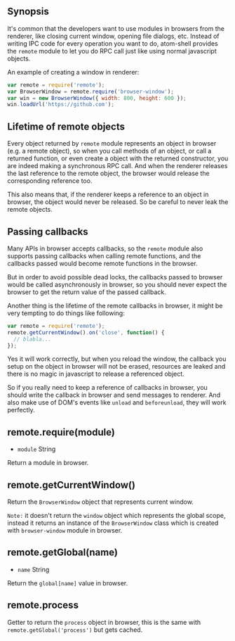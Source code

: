 ## Synopsis

It's common that the developers want to use modules in browsers from the renderer, like closing current window, opening file dialogs, etc. Instead of writing IPC code for every operation you want to do, atom-shell provides the `remote` module to let you do RPC call just like using normal javascript objects.

An example of creating a window in renderer:

```javascript
var remote = require('remote');
var BrowserWindow = remote.require('browser-window');
var win = new BrowserWindow({ width: 800, height: 600 });
win.loadUrl('https://github.com');
```

## Lifetime of remote objects

Every object returned by `remote` module represents an object in browser (e.g. a remote object), so when you call methods of an object, or call a returned function, or even create a object with the returned constructor, you are indeed making a synchronous RPC call. And when the renderer releases the last reference to the remote object, the browser would release the corresponding reference too.

This also means that, if the renderer keeps a reference to an object in browser, the object would never be released. So be careful to never leak the remote objects.

## Passing callbacks

Many APIs in browser accepts callbacks, so the `remote` module also supports passing callbacks when calling remote functions, and the callbacks passed would become remote functions in the browser.

But in order to avoid possible dead locks, the callbacks passed to browser would be called asynchronously in browser, so you should never expect the browser to get the return value of the passed callback.

Another thing is the lifetime of the remote callbacks in browser, it might be very tempting to do things like following:

```javascript
var remote = require('remote');
remote.getCurrentWindow().on('close', function() {
  // blabla...
});
```

Yes it will work correctly, but when you reload the window, the callback you setup on the object in browser will not be erased, resources are leaked and there is no magic in javascript to release a referenced object.

So if you really need to keep a reference of callbacks in browser, you should write the callback in browser and send messages to renderer. And also make use of DOM's events like `unload` and `beforeunload`, they will work perfectly.

## remote.require(module)

* `module` String

Return a module in browser.

## remote.getCurrentWindow()

Return the `BrowserWindow` object that represents current window.

`Note:` it doesn't return the `window` object which represents the global scope, instead it returns an instance of the `BrowserWindow` class which is created with `browser-window` module in browser.

## remote.getGlobal(name)

* `name` String

Return the `global[name]` value in browser.

## remote.process

Getter to return the `process` object in browser, this is the same with `remote.getGlobal('process')` but gets cached.